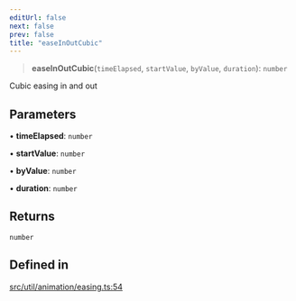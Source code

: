 ```yaml
---
editUrl: false
next: false
prev: false
title: "easeInOutCubic"
---
```


> **easeInOutCubic**(`timeElapsed`, `startValue`, `byValue`, `duration`): `number`

Cubic easing in and out

## Parameters

• **timeElapsed**: `number`

• **startValue**: `number`

• **byValue**: `number`

• **duration**: `number`

## Returns

`number`

## Defined in

[src/util/animation/easing.ts:54](https://github.com/fabricjs/fabric.js/blob/v6.0.0-rc4/src/util/animation/easing.ts#L54)
